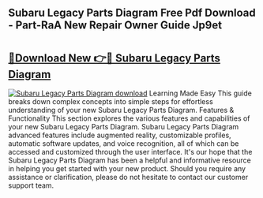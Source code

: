 ## Subaru Legacy Parts Diagram Free Pdf Download - Part-RaA New Repair Owner Guide Jp9et

# <h2><a href="http://dfo8mu.blite.top/?on=Subaru+Legacy+Parts+Diagram">🔗Download New 👉🔴 Subaru Legacy Parts Diagram</a></h2>

[![Subaru Legacy Parts Diagram download](https://i.imgur.com/lujVjoI.png)](http://dfo8mu.blite.top/?on=Subaru+Legacy+Parts+Diagram)
Learning Made Easy This guide breaks down complex concepts into simple steps for effortless understanding of your new Subaru Legacy Parts Diagram. Features & Functionality This section explores the various features and capabilities of your new Subaru Legacy Parts Diagram. Subaru Legacy Parts Diagram advanced features include augmented reality, customizable profiles, automatic software updates, and voice recognition, all of which can be accessed and customized through the user interface. It's our hope that the Subaru Legacy Parts Diagram has been a helpful and informative resource in helping you get started with your new product. Should you require any assistance or clarification, please do not hesitate to contact our customer support team.
